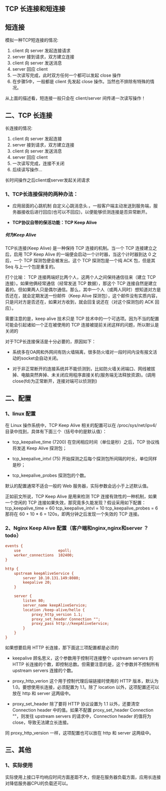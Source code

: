 ## TCP 长连接和短连接
## 短连接
模拟一种TCP短连接的情况:

1. client 向 server 发起连接请求
2. server 接到请求，双方建立连接
3. client 向 server 发送消息
4. server 回应 client
5. 一次读写完成，此时双方任何一个都可以发起 close 操作
6. 在步骤5中，一般都是 client 先发起 close 操作。当然也不排除有特殊的情况。

从上面的描述看，短连接一般只会在 client/server 间传递一次读写操作！
## 二、TCP 长连接
长连接的情况:
1. client 向 server 发起连接
2. server 接到请求，双方建立连接
3. client 向 server 发送消息
4. server 回应 client
5. 一次读写完成，连接不关闭
6. 后续读写操作...

长时间操作之后client或server发起关闭请求

### 1、TCP长连接保持的两种办法：
* 应用层面的心跳机制
    自定义心跳消息头.，一般客户端主动发送到服务端，服务器接收后进行回应(也可以不回应)，以便能够侦测连接是否异常断开。

* **TCP协议自带的保活功能：TCP Keep Alive**

##### 何为Keep Alive

TCP长连接(Keep Alive) 是一种保持 TCP 连接的机制。当一个 TCP 连接建立之后，启用 TCP Keep Alive 的一端便会启动一个计时器，当这个计时器到达 0 之后，一个 TCP 探测包便会被发出。这个 TCP 探测包是一个纯 ACK 包，但是其 Seq 与上一个包是重复的。

打个比喻：
TCP 连接两端好比两个人，这两个人之间保持通信往来（建立 TCP 连接）。如果他俩经常通信（经常发送 TCP 数据），那这个 TCP 连接自然是建立着的。但如果两人只是偶尔通信。那么，其中一个人（或两人同时）想知道对方是否还在，就会定期发送一份邮件（Keep Alive 探测包），这个邮件没有实质内容，只是问对方是否还在，如果对方收到，就会回复说还在（对这个探测包的 ACK 回应）。

需要注意的是，keep alive 技术只是 TCP 技术中的一个可选项。因为不当的配置可能会引起诸如一个正在被使用的 TCP 连接被提前关闭这样的问题，所以默认是关闭的

对于TCP长连接保活是十分必要的，原因如下：
* 系统多在OA网和外网间有防火墙隔离，很多防火墙对一段时间内没有报文活动的socket会自动关闭。

* 对于非正常断开的连接系统并不能侦测到，比如防火墙关闭端口、网线被拔掉、电脑突然奔掉、未关闭应用程序直接关机(服务端无法释放资源)。(调用close(fd)为正常断开，连接对端可以侦测到)


## 二、配置
### 1、linux 配置
在 Linux 操作系统中，TCP Keep Alive 相关的配置可以在 /proc/sys/net/ipv4/ 目录中找到，具体有下面三个（括号中的是默认值）：

* tcp_keepalive_time (7200)
在空闲相应时间（单位是秒）之后，TCP 协议栈将发送 Keep Alive 探测包；

* tcp_keepalive_intvl (75)
开始探测之后每个探测包所间隔的时长，单位同样是秒；

* tcp_keepalive_probes 
探测包的个数。

默认的配置通常不适合一般的 Web 服务器，实际参数会远小于上述默认值。

正如前文所说，TCP Keep Alive 是用来检测 TCP 连接有效性的一种机制，如果一个空闲的 TCP 连接如果失效，那究竟多久能发现？假设采用如下配置：
tcp_keepalive_time = 60
tcp_keepalive_intvl = 10
tcp_keepalive_probes = 6
那将在 60 + 10 * 6 = 120s，即两分钟之后发现一个失效的 TCP 连接。

### 2、Nginx Keep Alive 配置（客户端和nginx,nginx和server ？ todo）

```ini
events {
    use                 epoll;
    worker_connections  102400;
}

http {
    upstream keepAliveService {
        server 10.10.131.149:8080;
        keepalive 20;
    }

    server {
        listen 80;
        server_name keepAliveService;
        location /keep-alive/hello {
            proxy_http_version 1.1;
            proxy_set_header Connection "";
            proxy_pass http://keepAliveService;
        }
    }
}
```
如果想要启用 HTTP 长连接，那下面这三项配置都是必须的

* keepalive
顾名思义，这个参数用于控制可连接整个 upstream servers 的 HTTP 长连接的个数，即控制总数。但需要注意的是，这个参数并不控制所有 upstream servers 连接的个数。

* proxy_http_verion
这个用于控制代理后端链接时使用的 HTTP 版本，默认为 1.0。要想使用长连接，必须配置为 1.1。除了 location 以外，这项配置还可以放在 http 和 server 这两级中。

* proxy_set_header
除了要将 HTTP 协议设置为 1.1 以外，还要清空 Connection header 中的值。如果不配置 proxy_set_header Connection ""，则发往 upstream servers 的请求中，Connection header 的值将为 close，导致无法建立长连接。

同 proxy_http_version 一样，这项配置也可以放在 http 和 server 这两级中。

## 三、其他
### 1、实际使用
实际使用上接口平均响应时间方面差距不大，但是在服务器负载方面，应用长连接对降低服务器CPU的负载还可以。

